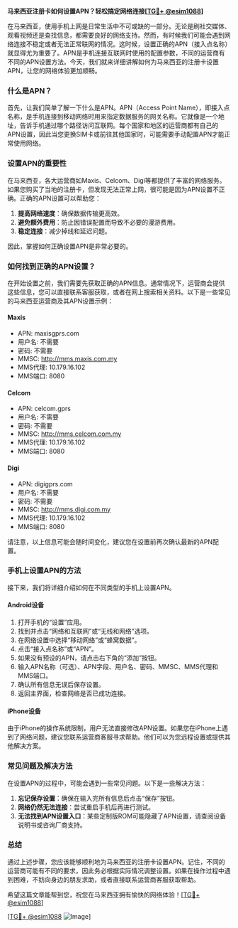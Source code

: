 **马来西亚注册卡如何设置APN？轻松搞定网络连接[[TG💪+ @esim1088](https://t.me/s/esim1088)]**

在马来西亚，使用手机上网是日常生活中不可或缺的一部分。无论是刷社交媒体、观看视频还是查找信息，都需要良好的网络支持。然而，有时候我们可能会遇到网络连接不稳定或者无法正常联网的情况。这时候，设置正确的APN（接入点名称）就显得尤为重要了。APN是手机连接互联网时使用的配置参数，不同的运营商有不同的APN设置方法。今天，我们就来详细讲解如何为马来西亚的注册卡设置APN，让您的网络体验更加顺畅。

### 什么是APN？

首先，让我们简单了解一下什么是APN。APN（Access Point Name），即接入点名称，是手机连接到移动网络时用来指定数据服务的网关名称。它就像是一个地址，告诉手机通过哪个路径访问互联网。每个国家和地区的运营商都有自己的APN设置，因此当您更换SIM卡或前往其他国家时，可能需要手动配置APN才能正常使用网络。

### 设置APN的重要性

在马来西亚，各大运营商如Maxis、Celcom、Digi等都提供了丰富的网络服务。如果您购买了当地的注册卡，但发现无法正常上网，很可能是因为APN设置不正确。正确的APN设置可以帮助您：

1. **提高网络速度**：确保数据传输更高效。
2. **避免额外费用**：防止因错误配置而导致不必要的漫游费用。
3. **稳定连接**：减少掉线和延迟问题。

因此，掌握如何正确设置APN是非常必要的。

### 如何找到正确的APN设置？

在开始设置之前，我们需要先获取正确的APN信息。通常情况下，运营商会提供这些信息，您可以直接联系客服获取，或者在网上搜索相关资料。以下是一些常见的马来西亚运营商及其APN设置示例：

#### Maxis
- APN: maxisgprs.com
- 用户名: 不需要
- 密码: 不需要
- MMSC: http://mms.maxis.com.my
- MMS代理: 10.179.16.102
- MMS端口: 8080

#### Celcom
- APN: celcom.gprs
- 用户名: 不需要
- 密码: 不需要
- MMSC: http://mms.celcom.com.my
- MMS代理: 10.179.16.102
- MMS端口: 8080

#### Digi
- APN: digigprs.com
- 用户名: 不需要
- 密码: 不需要
- MMSC: http://mms.digi.com.my
- MMS代理: 10.179.16.102
- MMS端口: 8080

请注意，以上信息可能会随时间变化，建议您在设置前再次确认最新的APN配置。

### 手机上设置APN的方法

接下来，我们将详细介绍如何在不同类型的手机上设置APN。

#### Android设备

1. 打开手机的“设置”应用。
2. 找到并点击“网络和互联网”或“无线和网络”选项。
3. 在网络设置中选择“移动网络”或“蜂窝数据”。
4. 点击“接入点名称”或“APN”。
5. 如果没有预设的APN，请点击右下角的“添加”按钮。
6. 输入APN名称（可选）、APN字段、用户名、密码、MMSC、MMS代理和MMS端口。
7. 确认所有信息无误后保存设置。
8. 返回主界面，检查网络是否已成功连接。

#### iPhone设备

由于iPhone的操作系统限制，用户无法直接修改APN设置。如果您在iPhone上遇到了网络问题，建议您联系运营商客服寻求帮助。他们可以为您远程设置或提供其他解决方案。

### 常见问题及解决方法

在设置APN的过程中，可能会遇到一些常见问题。以下是一些解决方法：

1. **忘记保存设置**：确保在输入完所有信息后点击“保存”按钮。
2. **网络仍然无法连接**：尝试重启手机后再进行测试。
3. **无法找到APN设置入口**：某些定制版ROM可能隐藏了APN设置，请查阅设备说明书或咨询厂商支持。

### 总结

通过上述步骤，您应该能够顺利地为马来西亚的注册卡设置APN。记住，不同的运营商可能有不同的要求，因此务必根据实际情况调整设置。如果在操作过程中遇到困难，不妨向身边的朋友求助，或者直接联系运营商客服获取帮助。

希望这篇文章能帮到您，祝您在马来西亚拥有愉快的网络体验！[[TG💪+ @esim1088](https://t.me/s/esim1088)]

[[TG💪+ @esim1088](https://t.me/s/esim1088) ![Image](https://i.postimg.cc/4NQfJmqS/Snipaste-2025-05-13-00-14-12.png)]